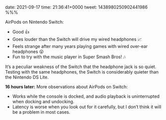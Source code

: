 date: 2021-09-17
time: 21:36:41+0000
tweet: 1438980250902441986
%%%

AirPods on Nintendo Switch:

- Good 👍
- Goes louder than the Switch will drive my wired headphones 📈
- Feels strange after many years playing games with wired over-ear headphones 😮
- Fun to try with the music player in Super Smash Bros! 🎶

It’s a peculiar weakness of the Switch that the headphone jack is so quiet. Testing with the same headphones, the Switch is considerably quieter than the Nintendo DS Lite.

**16 hours later:** More observations about AirPods on Switch:

- Works while the console is docked, and audio playback is uninterrupted when docking and undocking.
- Latency is worse when you look out for it carefully, but I don’t think it will be a problem in most cases.

